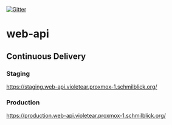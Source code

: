 [![Gitter](https://badges.gitter.im/schmilblick-org/violetear.svg)](https://gitter.im/schmilblick-org/violetear?utm_source=badge&utm_medium=badge&utm_campaign=pr-badge)

# web-api

## Continuous Delivery

### Staging

https://staging.web-api.violetear.proxmox-1.schmilblick.org/

### Production

https://production.web-api.violetear.proxmox-1.schmilblick.org/